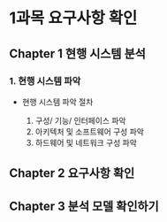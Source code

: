 

# 1과목 요구사항 확인

## Chapter 1 현행 시스템 분석

### 1. 현행 시스템 파악

* 현행 시스템 파악 절차

  1. 구성/ 기능/ 인터페이스 파악 
  2. 아키텍처 및 소프트웨어 구성 파악
  3. 하드웨어 및 네트워크 구성 파악

  





## Chapter 2 요구사항 확인

## Chapter 3 분석 모델 확인하기

